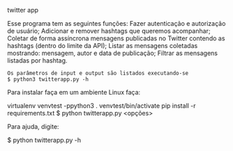 twitter app

Esse programa tem as seguintes funções:
    Fazer autenticação e autorização de usuário;
    Adicionar e remover hashtags que queremos acompanhar;
    Coletar de forma assíncrona mensagens publicadas no Twitter contendo as
    hashtags (dentro do limite da API);
    Listar as mensagens coletadas mostrando: mensagem, autor e data de
    publicação;
    Filtrar as mensagens listadas por hashtag.
    
    Os parâmetros de input e output são listados executando-se
    $ python3 twitterapp.py -h

Para instalar faça em um ambiente Linux faça:

virtualenv venvtest -ppython3
. venvtest/bin/activate
pip install -r requirements.txt
$ python twitterapp.py <opções>

Para ajuda, digite:

$ python twitterapp.py -h
